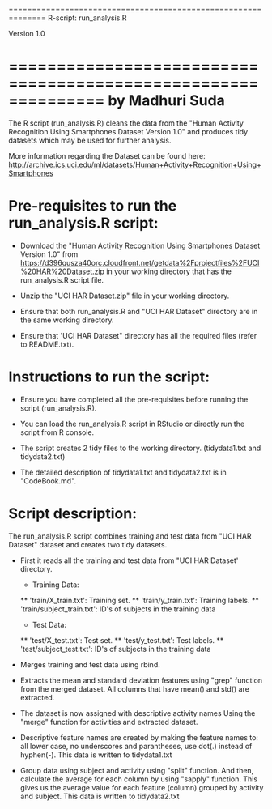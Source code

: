 ==============================================================
R-script: run_analysis.R

Version 1.0

==============================================================
by Madhuri Suda
==============================================================

The R script (run_analysis.R) cleans the data from the "Human Activity Recognition Using Smartphones Dataset Version 1.0" and produces tidy datasets which may be used for further analysis.

More information regarding the Dataset can be found here: http://archive.ics.uci.edu/ml/datasets/Human+Activity+Recognition+Using+Smartphones


Pre-requisites to run the run_analysis.R script:
================================================
- Download the "Human Activity Recognition Using Smartphones Dataset Version 1.0" from https://d396qusza40orc.cloudfront.net/getdata%2Fprojectfiles%2FUCI%20HAR%20Dataset.zip in your working directory that has the run_analysis.R script file.

- Unzip the "UCI HAR Dataset.zip" file in your working directory.

- Ensure that both run_analysis.R and "UCI HAR Dataset" directory are in the same working directory. 

- Ensure that 'UCI HAR Dataset" directory has all the required files (refer to README.txt).


Instructions to run the script:
===============================

- Ensure you have completed all the pre-requisites before running the script (run_analysis.R). 

- You can load the run_analysis.R script in RStudio or directly run the script from R console.

- The script creates 2 tidy files to the working directory. (tidydata1.txt and tidydata2.txt)

- The detailed description of tidydata1.txt and tidydata2.txt is in "CodeBook.md".


Script description:
===================
The run_analysis.R script combines training and test data from "UCI HAR Dataset" dataset and creates two tidy datasets.

- First it reads all the training and test data from "UCI HAR Dataset' directory.
	
	* Training Data:
        
	** 'train/X_train.txt': Training set.
	** 'train/y_train.txt': Training labels.
	** 'train/subject_train.txt': ID's of subjects in the training data
	
	* Test Data:
	
	** 'test/X_test.txt': Test set.
	** 'test/y_test.txt': Test labels.
	** 'test/subject_test.txt': ID's of subjects in the training data

- Merges training and test data using rbind.

- Extracts the mean and standard deviation features using "grep" function from the merged dataset. All columns that have mean() and std() are extracted.
	
- The dataset is now assigned with descriptive activity names Using the "merge" function for activities and extracted dataset.

- Descriptive feature names are created by making the feature names to: all lower case, no underscores and parantheses, use dot(.) instead of hyphen(-). This data is written to tidydata1.txt

- Group data using subject and activity using "split" function. And then, calculate the average for each column by using "sapply" function. This gives us the average value for each feature (column) grouped by activity and subject. This data is written to tidydata2.txt
